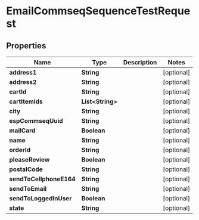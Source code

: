 
# EmailCommseqSequenceTestRequest

## Properties
Name | Type | Description | Notes
------------ | ------------- | ------------- | -------------
**address1** | **String** |  |  [optional]
**address2** | **String** |  |  [optional]
**cartId** | **String** |  |  [optional]
**cartItemIds** | **List&lt;String&gt;** |  |  [optional]
**city** | **String** |  |  [optional]
**espCommseqUuid** | **String** |  |  [optional]
**mailCard** | **Boolean** |  |  [optional]
**name** | **String** |  |  [optional]
**orderId** | **String** |  |  [optional]
**pleaseReview** | **Boolean** |  |  [optional]
**postalCode** | **String** |  |  [optional]
**sendToCellphoneE164** | **String** |  |  [optional]
**sendToEmail** | **String** |  |  [optional]
**sendToLoggedInUser** | **Boolean** |  |  [optional]
**state** | **String** |  |  [optional]



